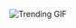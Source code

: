![Trending GIF](https://media0.giphy.com/media/v1.Y2lkPThiYjIxNzcycXgyaTExMXhtZ3N0bmtqdXdkbm1rcGFubGs4cWRzeXV3cXhydDh6aiZlcD12MV9naWZzX3NlYXJjaCZjdD1n/2jMtpIi8mhE8ctiMtK/giphy.gif)
